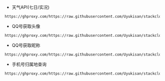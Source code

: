 - 天气API(七日/实况)
```
https://ghproxy.com/https://raw.githubusercontent.com/Uyukisan/stackcloudtalk/main/source/weather.xbs
```
- QQ号获取头像
```
https://ghproxy.com/https://raw.githubusercontent.com/Uyukisan/stackcloudtalk/main/source/qqimg.xbs
```
- QQ号获取昵称
```
https://ghproxy.com/https://raw.githubusercontent.com/Uyukisan/stackcloudtalk/main/source/qqname.xbs
```
- 手机号归属地查询
```
https://ghproxy.com/https://raw.githubusercontent.com/Uyukisan/stackcloudtalk/main/source/mobileplace.xbs
```